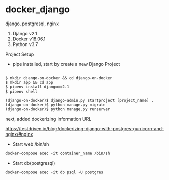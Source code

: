 # docker_django
django, postgresql, nginx


1. Django v2.1
2. Docker v18.06.1
3. Python v3.7


Project Setup

- pipe installed, start by create a new Django Project

<pre><code>
$ mkdir django-on-docker && cd django-on-docker
$ mkdir app && cd app 
$ pipenv install django==2.1
$ pipenv shell <br>
(django-on-docker)$ django-admin.py startproject [project_name] . 
(django-on-docker)$ python manage.py migrate 
(django-on-docker)$ python manage.py runserver
</code></pre>


next, added dockerizing information URL

<https://testdriven.io/blog/dockerizing-django-with-postgres-gunicorn-and-nginx/#nginx>



- Start web /bin/sh
<pre><code>docker-compose exec -it container_name /bin/sh</code></pre>

- Start db(postgresql) 
<pre><code>docker-compose exec -it db psql -U postgres</code></pre>
